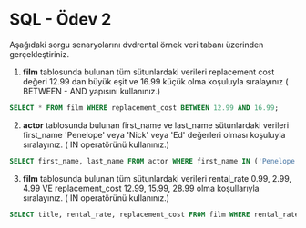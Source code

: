 # SQL - Ödev 2

Aşağıdaki sorgu senaryolarını dvdrental örnek veri tabanı üzerinden gerçekleştiriniz.

1. **film** tablosunda bulunan tüm sütunlardaki verileri replacement cost değeri 12.99 dan büyük eşit ve 16.99 küçük olma koşuluyla sıralayınız ( BETWEEN - AND yapısını kullanınız.)

```sql
SELECT * FROM film WHERE replacement_cost BETWEEN 12.99 AND 16.99;
```

2. **actor** tablosunda bulunan first_name ve last_name sütunlardaki verileri first_name 'Penelope' veya 'Nick' veya 'Ed' değerleri olması koşuluyla sıralayınız. ( IN operatörünü kullanınız.)

```sql
SELECT first_name, last_name FROM actor WHERE first_name IN ('Penelope', 'Nick', 'Ed');
```

3. **film** tablosunda bulunan tüm sütunlardaki verileri rental_rate 0.99, 2.99, 4.99 VE replacement_cost 12.99, 15.99, 28.99 olma koşullarıyla sıralayınız. ( IN operatörünü kullanınız.)

```sql
SELECT title, rental_rate, replacement_cost FROM film WHERE rental_rate IN(0.99, 2.99, 4.99) AND replacement_cost IN(12.99, 15.99, 28.99);
```